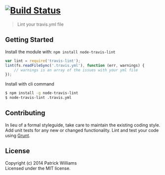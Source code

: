 #  [![Build Status](https://secure.travis-ci.org/pwmckenna/node-travis-lint.png?branch=master)](http://travis-ci.org/pwmckenna/node-travis-lint)

> Lint your travis.yml file


## Getting Started

Install the module with: `npm install node-travis-lint`

```js
var lint = require('travis-lint');
lint(fs.readFileSync('.travis.yml'), function (err, warnings) {
    // warnings is an array of the issues with your yml file
});
```

Install with cli command

```sh
$ npm install -g node-travis-lint
$ node-travis-lint .travis.yml
```

## Contributing

In lieu of a formal styleguide, take care to maintain the existing coding style. Add unit tests for any new or changed functionality. Lint and test your code using [Grunt](http://gruntjs.com).


## License

Copyright (c) 2014 Patrick Williams  
Licensed under the MIT license.
